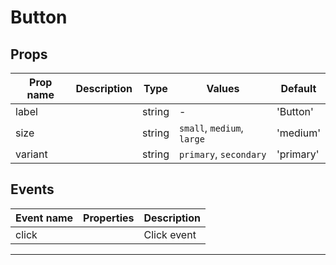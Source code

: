 # Button

## Props

| Prop name | Description | Type   | Values                     | Default   |
| --------- | ----------- | ------ | -------------------------- | --------- |
| label     |             | string | -                          | 'Button'  |
| size      |             | string | `small`, `medium`, `large` | 'medium'  |
| variant   |             | string | `primary`, `secondary`     | 'primary' |

## Events

| Event name | Properties | Description |
| ---------- | ---------- | ----------- |
| click      |            | Click event |

---
